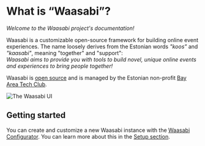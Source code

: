 # What is “Waasabi”?

*Welcome to the Waasabi project's documentation!*

Waasabi is a customizable open-source framework for building online event experiences. The name loosely derives from the Estonian words *"koos"* and *"kaasabi"*, meaning "together" and "support":  
*Waasabi aims to provide you with tools to build novel, unique online events and experiences to bring people together!*

Waasabi is [open source](https://github.com/baytechc/?q=waasabi) and is managed by the Estonian non-profit [Bay Area Tech Club](https://baytech.community/).

![The Waasabi UI](/static/waasabi.jpg)

## Getting started

You can create and customize a new Waasabi instance with the [Waasabi Configurator](https://waasabi.org/install). You can learn more about this in the [Setup section](./setup).
